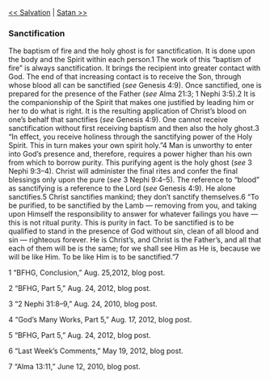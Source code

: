 [<< Salvation](Salvation.md)  |  [Satan >>](Satan.md)

### Sanctification
The baptism of fire and the holy ghost is for sanctification. It is done upon the body and the Spirit within each person.1 The work of this “baptism of fire” is always sanctification. It brings the recipient into greater contact with God. The end of that increasing contact is to receive the Son, through whose blood all can be sanctified (*see* Genesis 4:9). Once sanctified, one is prepared for the presence of the Father (*see* Alma 21:3; 1 Nephi 3:5).2 It is the companionship of the Spirit that makes one justified by leading him or her to do what is right. It is the resulting application of Christ’s blood on one’s behalf that sanctifies (*see* Genesis 4:9). One cannot receive sanctification without first receiving baptism and then also the holy ghost.3 “In effect, you receive holiness through the sanctifying power of the Holy Spirit. This in turn makes your own spirit holy.”4 Man is unworthy to enter into God’s presence and, therefore, requires a power higher than his own from which to borrow purity. This purifying agent is the holy ghost (*see* 3 Nephi 9:3–4). Christ will administer the final rites and confer the final blessings only upon the pure (*see* 3 Nephi 9:4–5). The reference to “blood” as sanctifying is a reference to the Lord (*see* Genesis 4:9). He alone sanctifies.5 Christ sanctifies mankind; they don’t sanctify themselves.6 “To be purified, to be sanctified by the Lamb — removing from you, and taking upon Himself the responsibility to answer for whatever failings you have — this is not ritual purity. This is purity in fact. To be sanctified is to be qualified to stand in the presence of God without sin, clean of all blood and sin — righteous forever. He is Christ’s, and Christ is the Father’s, and all that each of them will be is the same; for we shall see Him as He is, because we will be like Him. To be like Him is to be sanctified.”7



1 “BFHG, Conclusion,” Aug. 25,2012, blog post.


2 “BFHG, Part 5,” Aug. 24, 2012, blog post.


3 “2 Nephi 31:8–9,” Aug. 24, 2010, blog post.


4 “God’s Many Works, Part 5,” Aug. 17, 2012, blog post.


5 “BFHG, Part 5,” Aug. 24, 2012, blog post.


6 “Last Week’s Comments,” May 19, 2012, blog post.


7 “Alma 13:11,” June 12, 2010, blog post.